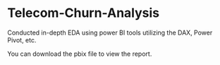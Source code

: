 # Telecom-Churn-Analysis
Conducted in-depth EDA using power BI tools utilizing the DAX, Power Pivot, etc.


You can download the pbix file to view the report.
